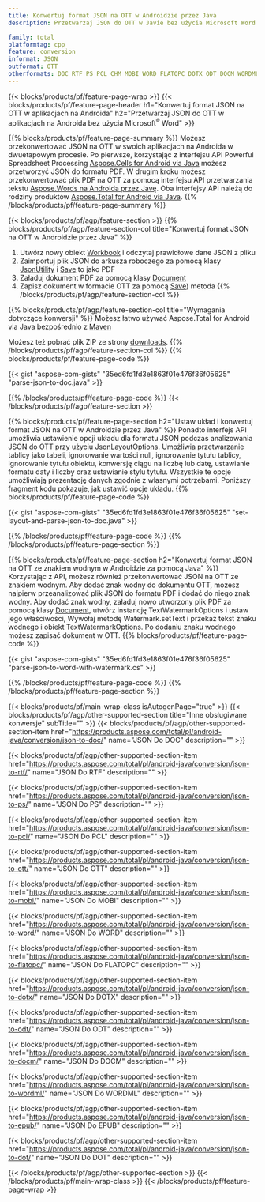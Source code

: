 ```yaml
---
title: Konwertuj format JSON na OTT w Androidzie przez Java
description: Przetwarzaj JSON do OTT w Javie bez użycia Microsoft Word

family: total
platformtag: cpp
feature: conversion
informat: JSON
outformat: OTT
otherformats: DOC RTF PS PCL CHM MOBI WORD FLATOPC DOTX ODT DOCM WORDML EPUB DOT
---
```

{{< blocks/products/pf/feature-page-wrap >}}
{{< blocks/products/pf/feature-page-header h1="Konwertuj format JSON na OTT w aplikacjach na Androida" h2="Przetwarzaj JSON do OTT w aplikacjach na Androida bez użycia Microsoft<sup>&reg;</sup> Word" >}}

{{% blocks/products/pf/feature-page-summary %}}
Możesz przekonwertować JSON na OTT w swoich aplikacjach na Androida w dwuetapowym procesie. Po pierwsze, korzystając z interfejsu API Powerful Spreadsheet Processing [Aspose.Cells for Android via Java](https://products.aspose.com/cells/android-java/) możesz przetworzyć JSON do formatu PDF. W drugim kroku możesz przekonwertować plik PDF na OTT za pomocą interfejsu API przetwarzania tekstu [Aspose.Words na Androida przez Javę](https://products.aspose.com/words/android-java/). Oba interfejsy API należą do rodziny produktów [Aspose.Total for Android via Java](https://products.aspose.com/total/android-java/). 
{{% /blocks/products/pf/feature-page-summary  %}}

{{< blocks/products/pf/agp/feature-section >}}
{{% blocks/products/pf/agp/feature-section-col title="Konwertuj format JSON na OTT w Androidzie przez Java" %}}
1. Utwórz nowy obiekt [Workbook](https://reference.aspose.com/cells/java/com.aspose.cells/Workbook) i odczytaj prawidłowe dane JSON z pliku
2. Zaimportuj plik JSON do arkusza roboczego za pomocą klasy [JsonUtility](https://reference.aspose.com/cells/java/com.aspose.cells/JsonUtility) i [Save](https://reference.aspose.com/cell/java/com.aspose.cells/workbook#save(java.lang.String,%20com.aspose.cells.SaveOptions)) to jako PDF
3. Załaduj dokument PDF za pomocą klasy [Document](https://reference.aspose.com/words/java/com.aspose.words/Document)
4. Zapisz dokument w formacie OTT za pomocą [Save](https://reference.aspose.com/words/java/com.aspose.words/Document#save(java.lang.String,com.aspose.words.SaveOptions) )) metoda
{{% /blocks/products/pf/agp/feature-section-col %}}

{{% blocks/products/pf/agp/feature-section-col title="Wymagania dotyczące konwersji" %}}
Możesz łatwo używać Aspose.Total for Android via Java bezpośrednio z [Maven](https://releases.aspose.com/total/java/)

Możesz też pobrać plik ZIP ze strony [downloads](https://releases.aspose.com/total/androidjava).
{{% /blocks/products/pf/agp/feature-section-col %}}
{{% blocks/products/pf/feature-page-code %}}

{{< gist "aspose-com-gists" "35ed6fd1fd3e1863f01e476f36f05625" "parse-json-to-doc.java" >}}



{{% /blocks/products/pf/feature-page-code %}}
{{< /blocks/products/pf/agp/feature-section >}}

{{% blocks/products/pf/feature-page-section  h2="Ustaw układ i konwertuj format JSON na OTT w Androidzie przez Java" %}}
Ponadto interfejs API umożliwia ustawienie opcji układu dla formatu JSON podczas analizowania JSON do OTT przy użyciu [JsonLayoutOptions](https://reference.aspose.com/cells/java/com.aspose.cells/jsonlayoutoptions). Umożliwia przetwarzanie tablicy jako tabeli, ignorowanie wartości null, ignorowanie tytułu tablicy, ignorowanie tytułu obiektu, konwersję ciągu na liczbę lub datę, ustawianie formatu daty i liczby oraz ustawianie stylu tytułu. Wszystkie te opcje umożliwiają prezentację danych zgodnie z własnymi potrzebami. Poniższy fragment kodu pokazuje, jak ustawić opcje układu.
{{% blocks/products/pf/feature-page-code %}}

{{< gist "aspose-com-gists" "35ed6fd1fd3e1863f01e476f36f05625" "set-layout-and-parse-json-to-doc.java" >}}

{{% /blocks/products/pf/feature-page-code  %}}
{{% /blocks/products/pf/feature-page-section %}}

{{% blocks/products/pf/feature-page-section  h2="Konwertuj format JSON na OTT ze znakiem wodnym w Androidzie za pomocą Java" %}}
Korzystając z API, możesz również przekonwertować JSON na OTT ze znakiem wodnym. Aby dodać znak wodny do dokumentu OTT, możesz najpierw przeanalizować plik JSON do formatu PDF i dodać do niego znak wodny. Aby dodać znak wodny, załaduj nowo utworzony plik PDF za pomocą klasy [Document](https://reference.aspose.com/words/java/com.aspose.words/Document), utwórz instancję TextWatermarkOptions i ustaw jego właściwości, Wywołaj metodę Watermark.setText i przekaż tekst znaku wodnego i obiekt TextWatermarkOptions. Po dodaniu znaku wodnego możesz zapisać dokument w OTT.
{{% blocks/products/pf/feature-page-code %}}

{{< gist "aspose-com-gists" "35ed6fd1fd3e1863f01e476f36f05625" "parse-json-to-word-with-watermark.cs" >}}

{{% /blocks/products/pf/feature-page-code  %}}
{{% /blocks/products/pf/feature-page-section %}}

{{< blocks/products/pf/main-wrap-class isAutogenPage="true" >}}
{{< blocks/products/pf/agp/other-supported-section title="Inne obsługiwane konwersje" subTitle="" >}}
{{< blocks/products/pf/agp/other-supported-section-item href="https://products.aspose.com/total/pl/android-java/conversion/json-to-doc/" name="JSON Do DOC" description="" >}}

{{< blocks/products/pf/agp/other-supported-section-item href="https://products.aspose.com/total/pl/android-java/conversion/json-to-rtf/" name="JSON Do RTF" description="" >}}

{{< blocks/products/pf/agp/other-supported-section-item href="https://products.aspose.com/total/pl/android-java/conversion/json-to-ps/" name="JSON Do PS" description="" >}}

{{< blocks/products/pf/agp/other-supported-section-item href="https://products.aspose.com/total/pl/android-java/conversion/json-to-pcl/" name="JSON Do PCL" description="" >}}

{{< blocks/products/pf/agp/other-supported-section-item href="https://products.aspose.com/total/pl/android-java/conversion/json-to-ott/" name="JSON Do OTT" description="" >}}

{{< blocks/products/pf/agp/other-supported-section-item href="https://products.aspose.com/total/pl/android-java/conversion/json-to-mobi/" name="JSON Do MOBI" description="" >}}

{{< blocks/products/pf/agp/other-supported-section-item href="https://products.aspose.com/total/pl/android-java/conversion/json-to-word/" name="JSON Do WORD" description="" >}}

{{< blocks/products/pf/agp/other-supported-section-item href="https://products.aspose.com/total/pl/android-java/conversion/json-to-flatopc/" name="JSON Do FLATOPC" description="" >}}

{{< blocks/products/pf/agp/other-supported-section-item href="https://products.aspose.com/total/pl/android-java/conversion/json-to-dotx/" name="JSON Do DOTX" description="" >}}

{{< blocks/products/pf/agp/other-supported-section-item href="https://products.aspose.com/total/pl/android-java/conversion/json-to-odt/" name="JSON Do ODT" description="" >}}

{{< blocks/products/pf/agp/other-supported-section-item href="https://products.aspose.com/total/pl/android-java/conversion/json-to-docm/" name="JSON Do DOCM" description="" >}}

{{< blocks/products/pf/agp/other-supported-section-item href="https://products.aspose.com/total/pl/android-java/conversion/json-to-wordml/" name="JSON Do WORDML" description="" >}}

{{< blocks/products/pf/agp/other-supported-section-item href="https://products.aspose.com/total/pl/android-java/conversion/json-to-epub/" name="JSON Do EPUB" description="" >}}

{{< blocks/products/pf/agp/other-supported-section-item href="https://products.aspose.com/total/pl/android-java/conversion/json-to-dot/" name="JSON Do DOT" description="" >}}


{{< /blocks/products/pf/agp/other-supported-section >}}
{{< /blocks/products/pf/main-wrap-class >}}
{{< /blocks/products/pf/feature-page-wrap >}}